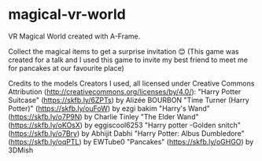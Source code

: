 # magical-vr-world
VR Magical World created with A-Frame. 

Collect the magical items to get a surprise invitation 😊 
(This game was created for a talk and I used this game to invite my best friend to meet me for pancakes at our favourite place)

Credits to the models Creators I used, all licensed under Creative Commons Attribution (http://creativecommons.org/licenses/by/4.0/): 
"Harry Potter Suitcase" (https://skfb.ly/6ZPTs) by Alizée BOURBON
"Time Turner (Harry Potter)" (https://skfb.ly/ouFoW) by ezgi bakim
"Harry's Wand" (https://skfb.ly/o7P9N) by Charlie Tinley
"The Elder Wand" (https://skfb.ly/oKOsX) by eggiscool6253
"Harry potter -Golden snitch" (https://skfb.ly/o7Bry) by Abhijit Dabhi
"Harry Potter: Albus Dumbledore" (https://skfb.ly/oqPTL) by EWTube0
"Pancakes" (https://skfb.ly/oGHGO) by 3DMish
